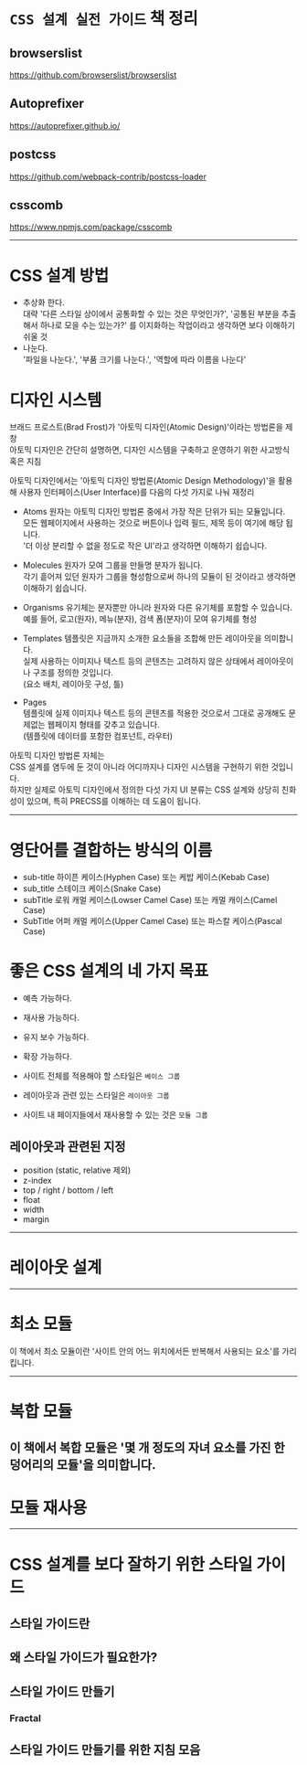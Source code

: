 # `CSS 설계 실전 가이드` 책 정리  


## browserslist
https://github.com/browserslist/browserslist

## Autoprefixer
https://autoprefixer.github.io/  

## postcss
https://github.com/webpack-contrib/postcss-loader

## csscomb
https://www.npmjs.com/package/csscomb


-----


# CSS 설계 방법
- 추상화 한다.  
대략 '다른 스타일 상이에서 공통화할 수 있는 것은 무엇인가?', '공통된 부분을 추출해서 하나로 모을 수는 있는가?' 를 이지화하는 작업이라고 생각하면 보다 이해하기 쉬울 것  
- 나눈다.  
'파일을 나눈다.', '부품 크기를 나눈다.', '역할에 따라 이름을 나눈다'  

# 디자인 시스템
브래드 프로스트(Brad Frost)가 '아토믹 디자인(Atomic Design)'이라는 방법론을 제창  
아토믹 디자인은 간단히 설명하면, 디자인 시스템을 구축하고 운영하기 위한 사고방식 혹은 지침  

아토믹 디자인에서는 '아토믹 디자인 방법론(Atomic Design Methodology)'을 활용해 사용자 인터페이스(User Interface)를 다음의 다섯 가지로 나눠 재정리  
- Atoms
원자는 아토믹 디자인 방법론 중에서 가장 작은 단위가 되는 모듈입니다.  
모든 웹페이지에서 사용하는 것으로 버튼이나 입력 필드, 제목 등이 여기에 해당 됩니다.  
'더 이상 분리할 수 없을 정도로 작은 UI'라고 생각하면 이해하기 쉽습니다.  

- Molecules
원자가 모여 그룹을 만들명 분자가 됩니다.  
각기 흩어져 있던 원자가 그룹을 형성함으로써 하나의 모듈이 된 것이라고 생각하면 이해하기 쉽습니다.  

- Organisms
유기체는 분자뿐만 아니라 원자와 다른 유기체를 포함할 수 있습니다.  
예를 들어, 로고(원자), 메뉴(분자), 검색 폼(분자)이 모여 유기체를 형성  

- Templates
템플릿은 지금까지 소개한 요소들을 조합해 만든 레이아웃을 의미합니다.  
실제 사용하는 이미지나 텍스트 등의 콘텐츠는 고려하지 않은 상태에서 레이아웃이나 구조를 정의한 것입니다.  
(요소 배치, 레이아웃 구성, 틀)  

- Pages  
템플릿에 실제 이미지나 텍스트 등의 콘텐츠를 적용한 것으로서 그대로 공개해도 문제없는 웹페이지 형태를 갖추고 있습니다.  
(템플릿에 데이터를 포함한 컴포넌트, 라우터)  

아토믹 디자인 방법론 자체는  
CSS 설계를 염두에 둔 것이 아니라 어디까지나 디자인 시스템을 구현하기 위한 것입니다.  
하지만 실제로 아토믹 디자인에서 정의한 다섯 가지 UI 분류는 CSS 설계와 상당히 친화성이 있으며, 특히 PRECSS를 이해하는 데 도움이 됩니다.  


-----

# 영단어를 결합하는 방식의 이름
- sub-title 
하이픈 케이스(Hyphen Case) 또는 케밥 케이스(Kebab Case)
- sub_title
스테이크 케이스(Snake Case)
- subTitle
로워 캐멀 케이스(Lowser Camel Case) 또는 캐멀 캐이스(Camel Case)
- SubTitle
어퍼 캐멀 케이스(Upper Camel Case) 또는 파스칼 케이스(Pascal Case)  

# 좋은 CSS 설계의 네 가지 목표
- 예측 가능하다.
- 재사용 가능하다.
- 유지 보수 가능하다.
- 확장 가능하다.  

- 사이트 전체를 적용해야 할 스타일은 `베이스 그룹`  
- 레이아웃과 관련 있는 스타일은 `레이아웃 그룹`
- 사이트 내 페이지들에서 재사용할 수 있는 것은 `모듈 그룹`  

## 레이아웃과 관련된 지정
- position (static, relative 제외)
- z-index
- top / right / bottom / left
- float
- width
- margin  


-----


# 레이아웃 설계  



-----

# 최소 모듈  
이 책에서 최소 모듈이란 '사이트 안의 어느 위치에서든 반복해서 사용되는 요소'를 가리킵니다.  

-----

# 복합 모듈  
이 책에서 복합 모듈은 '몇 개 정도의 자녀 요소를 가진 한 덩어리의 모듈'을 의미합니다.  
-----

# 모듈 재사용  

-----

# CSS 설계를 보다 잘하기 위한 스타일 가이드  
## 스타일 가이드란  

## 왜 스타일 가이드가 필요한가?  

## 스타일 가이드 만들기  
### Fractal 

## 스타일 가이드 만들기를 위한 지침 모음  


